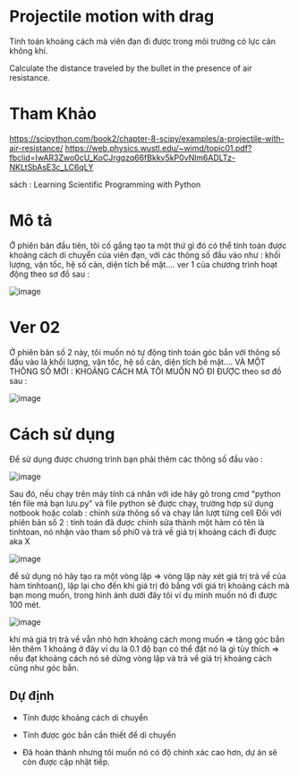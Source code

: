 
# Projectile motion with drag

Tính toán khoảng cách mà viên đạn đi được trong môi trường có lực cản không khí.

Calculate the distance traveled by the bullet in the presence of air resistance.

# Tham Khảo

https://scipython.com/book2/chapter-8-scipy/examples/a-projectile-with-air-resistance/
https://web.physics.wustl.edu/~wimd/topic01.pdf?fbclid=IwAR3Zwo0cU_KoCJrgqzq66fBkkv5kP0vNlm6ADLTz-NKLtSbAsE3c_LC6qLY

sách : Learning Scientific Programming with Python

#
# Mô tả

Ở phiên bản đầu tiên, tôi cố gắng tạo ta một thứ gì đó có thể tính toán được khoảng cách di chuyển của viên đạn, với các thông số đầu vào như : khối lượng, vận tốc, hệ số cản, diện tích bề mặt....
ver 1 của chương trình hoạt động theo sơ đồ sau : 


![image](https://user-images.githubusercontent.com/54757285/182513132-8ea59a84-1e8a-42d7-ac62-213770739565.png)


# Ver 02
Ở phiên bản số 2 này, tôi muốn nó tự động tính toán góc bắn với thông số đầu vào là khối lượng, vận tốc, hệ số cản, diện tích bề mặt.... VÀ MỘT THÔNG SỐ MỚI : KHOẢNG CÁCH MÀ TÔI MUỐN NÓ ĐI ĐƯỢC
theo sơ đồ sau : 


![image](https://user-images.githubusercontent.com/54757285/183102240-63050f8e-ec9e-4c9c-b8ea-f7d182af2d72.png)


# Cách sử dụng 
Để sử dụng được chương trình bạn phải thêm các thông số đầu vào : 

![image](https://user-images.githubusercontent.com/54757285/183226206-de0fd12f-657a-4e2c-890f-a456cc5d5bfc.png)

Sau đó, nếu chạy trên máy tính cá nhân với ide hãy gõ trong cmd "python tên file mà bạn lưu.py" và file python sẽ được chạy, trường hợp sử dụng notbook hoặc colab : chỉnh sửa thông số và chạy lần lượt từng cell
Đối với phiên bản số 2 : tính toán đã được chỉnh sửa thành một hàm có tên là tinhtoan, nó nhận vào tham số phi0 vả trả về giá trị khoảng cách đi được aka X

![image](https://user-images.githubusercontent.com/54757285/183229513-be223cc6-1000-4d14-93a1-8c4111c88d53.png)

để sử dụng nó hãy tạo ra một vòng lặp => vòng lặp này xét giá trị trả về của hàm tinhtoan(), lặp lại cho đến khi giá trị đó bằng với giá trị khoảng cách mà bạn mong muốn, trong hình ảnh dưới đây tôi ví dụ mình muốn nó đi được 100 mét. 

![image](https://user-images.githubusercontent.com/54757285/183229571-b594baf3-d379-4f69-a3bf-49bb68a9391f.png)

khi mà giá trị trả về vẫn nhỏ hơn khoảng cách mong muốn => tăng góc bắn lên thêm 1 khoảng ở đây ví dụ là 0.1 độ bạn có thể đặt nó là gì tùy thích => nếu đạt khoảng cách nó sẽ dừng vòng lặp và trả về giá trị khoảng cách cũng như góc bắn.


## Dự định

- Tính được khoảng cách di chuyển

- Tính được góc bắn cần thiết để di chuyển 

- Đã hoàn thành nhưng tôi muốn nó có độ chính xác cao hơn, dự án sẽ còn được cập nhật tiếp.




